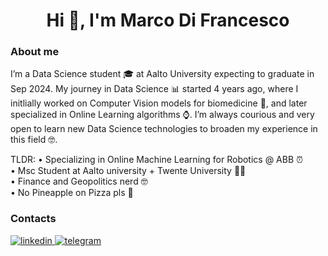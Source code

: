 <h1 align="center">Hi 👋, I'm Marco Di Francesco</h1>

### About me
I’m a Data Science student 🎓 at Aalto University expecting to graduate in Sep 2024. My journey in Data Science 📊 started 4 years ago, where I initlially worked on Computer Vision models for biomedicine 💉, and later specialized in Online Learning algorithms ⌚️. I’m always courious and very open to learn new Data Science technologies to broaden my experience in this field 🤓.

TLDR:
• Specializing in Online Machine Learning for Robotics @ ABB ⏰  
• Msc Student at Aalto university + Twente University 👨‍🎓  
• Finance and Geopolitics nerd 🤓  
• No Pineapple on Pizza pls 🩷  

### Contacts
[
  ![linkedin](https://img.shields.io/badge/LinkedIn-0077B5?style=for-the-badge&logo=linkedin&logoColor=white)
](https://www.linkedin.com/in/marcodifran/)
[
  ![telegram](https://img.shields.io/badge/Telegram-2CA5E0?style=for-the-badge&logo=telegram&logoColor=white)
](https://t.me/marcodifrancesco)
